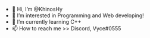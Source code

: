 - 👋 Hi, I’m @KhinosHy
- 👀 I’m interested in Programming and Web developing!
- 🌱 I’m currently learning C++
- 📫 How to reach me >> Discord, Vyce#0555
<!---
KhinosHy/KhinosHy is a ✨ special ✨ repository because its `README.md` (this file) appears on your GitHub profile.
You can click the Preview link to take a look at your changes.
--->
